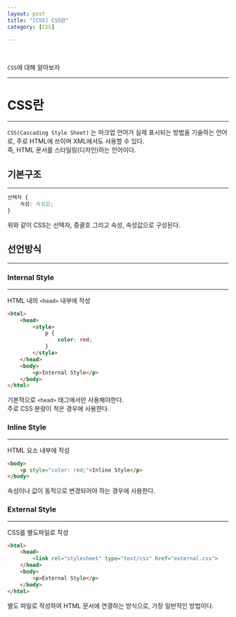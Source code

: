 ```yaml
---
layout: post
title: "[CSS] CSS란"
category: [CSS]

---
```

<br>

`CSS`에 대해 알아보자
<!-- more -->

<hr>

# CSS란
---
`CSS(Cascading Style Sheet)` 는 마크업 언어가 실제 표시되는 방법을 기술하는 언어로, 주로 HTML에 쓰이며 XML에서도 사용할 수 있다.  
즉, HTML 문서를 스타일링(디자인)하는 언어이다.

## 기본구조
---
```css
선택자 {
    속성: 속성값;
}
```
위와 같이 CSS는 선택자, 중괄호 그리고 속성, 속성값으로 구성된다.

## 선언방식
---
### Internal Style
---
HTML 내의 `<head>` 내부에 작성

```html
<html>
    <head>
        <style>
            p {
                color: red;
            }
        </style>
    </head>
    <body>
        <p>Internal Style</p>
    </body>
</html>
```
기본적으로 `<head>` 태그에서만 사용해야한다.  
주로 CSS 분량이 적은 경우에 사용한다.

### Inline Style
---
HTML 요소 내부에 작성
```html
<body>
    <p style="color: red;">Inline Style</p>
</body>
```
속성이나 값이 동적으로 변경되어야 하는 경우에 사용한다.

### External Style
---
CSS를 별도파일로 작성
```html
<html>
    <head>
        <link rel="stylesheet" type="text/css" href="external.css">
    </head>
    <body>
        <p>External Style</p>
    </body>
</html>
```
별도 파일로 작성하여 HTML 문서에 연결하는 방식으로, 가장 일반적인 방법이다.